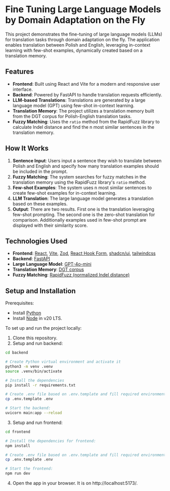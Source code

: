 # Fine Tuning Large Language Models by Domain Adaptation on the Fly

This project demonstrates the fine-tuning of large language models (LLMs) for translation tasks through domain adaptation on the fly. The application enables translation between Polish and English, leveraging in-context learning with few-shot examples, dynamically created based on a translation memory.

## Features

- **Frontend**: Built using React and Vite for a modern and responsive user interface.
- **Backend**: Powered by FastAPI to handle translation requests efficiently.
- **LLM-based Translations**: Translations are generated by a large language model (GPT) using few-shot in-context learning.
- **Translation Memory**: The project utilizes a translation memory built from the DGT corpus for Polish-English translation tasks.
- **Fuzzy Matching**: Uses the `ratio` method from the RapidFuzz library to calculate Indel distance and find the n most similar sentences in the translation memory.

## How It Works

1. **Sentence Input**: Users input a sentence they wish to translate between Polish and English and specify how many translation examples should be included in the prompt.
2. **Fuzzy Matching**: The system searches for fuzzy matches in the translation memory using the RapidFuzz library's `ratio` method.
3. **Few-shot Examples**: The system uses n most similar sentences to create few-shot examples for in-context learning.
4. **LLM Translation**: The large language model generates a translation based on these examples.
5. **Output**: There are two results. First one is the translation leveraging few-shot prompting. The second one is the zero-shot translation for comparison. Additionally examples used in few-shot prompt are displayed with their similarity score.

## Technologies Used

- **Frontend**: [React](https://react.dev/), [Vite](https://vitejs.dev/), [Zod](https://zod.dev/), [React Hook Form](https://react-hook-form.com/), [shadcn/ui](https://ui.shadcn.com/), [tailwindcss](https://tailwindcss.com/)
- **Backend**: [FastAPI](https://fastapi.tiangolo.com/)
- **Large Language Model**: [GPT-4o-mini](https://openai.com/index/gpt-4o-mini-advancing-cost-efficient-intelligence/)
- **Translation Memory**: [DGT corpus](https://opus.nlpl.eu/DGT/en&pl/v2019/DGT)
- **Fuzzy Matching**: [RapidFuzz (normalized Indel distance)](https://rapidfuzz.github.io/RapidFuzz/Usage/fuzz.html)

## Setup and Installation

Prerequisites:

- Install [Python](https://www.python.org/)
- Install [Node](https://nodejs.org/en) in v20 LTS.

To set up and run the project locally:

1. Clone this repository.
2. Setup and run backend:

```bash
cd backend

# Create Python virtual environment and activate it
python3 -m venv .venv
source .venv/bin/activate

# Install the dependencies
pip install -r requirements.txt

# Create .env file based on .env.template and fill required environment variables:
cp .env.template .env

# Start the backend:
uvicorn main:app --reload
```

3. Setup and run frontend:

```bash
cd frontend

# Install the dependencies for frontend:
npm install

# Create .env file based on .env.template and fill required environment variables:
cp .env.template .env

# Start the frontend:
npm run dev
```

4. Open the app in your browser. It is on http://localhost:5173/.
